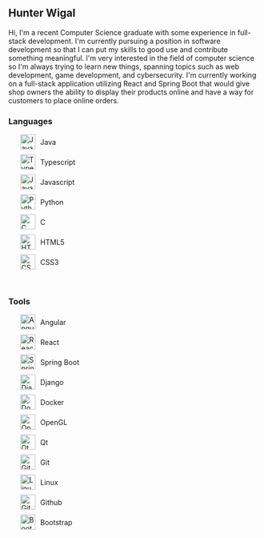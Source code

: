 ## Hunter Wigal

Hi, I'm a recent Computer Science graduate with some experience in full-stack development. I'm currently pursuing a position in software development so that I can put my skills to good use and contribute something meaningful. I'm very interested in the field of computer science so I'm always trying to learn new things, spanning topics such as web development, game development, and cybersecurity. I'm currently working on a full-stack application utilizing React and Spring Boot that would give shop owners the ability to display their products online and have a way for customers to place online orders.

### Languages

<ul>
  <li style="margin: 10px; margin-inline: 0px; display: flex; align-items: center"><img alt="Java" width="30px" style="padding-right:10px" src="https://cdn.jsdelivr.net/gh/devicons/devicon/icons/java/java-original.svg"/> Java</li>
  <li style="margin: 10px; margin-inline: 0px; display: flex; align-items: center"><img alt="TypeScript" width="30px" style="padding-right:10px;" src="https://cdn.jsdelivr.net/gh/devicons/devicon/icons/typescript/typescript-plain.svg" /> Typescript</li>
  <li style="margin: 10px; margin-inline: 0px; display: flex; align-items: center"><img alt="JavaScript" width="30px" style="padding-right:10px;" src="https://cdn.jsdelivr.net/gh/devicons/devicon/icons/javascript/javascript-plain.svg" /> Javascript</li>
  <li style="margin: 10px; margin-inline: 0px; display: flex; align-items: center"><img alt="Python" width="30px" style="padding-right:10px;" src="https://cdn.jsdelivr.net/gh/devicons/devicon/icons/python/python-plain.svg" /> Python</li>
  <li style="margin: 10px; margin-inline: 0px; display: flex; align-items: center"><img alt="C" width="30px;" style="padding-right:10px;" src="https://cdn.jsdelivr.net/gh/devicons/devicon@latest/icons/c/c-original.svg" /> <span>C</span></li>
  <li style="margin: 10px; margin-inline: 0px; display: flex; align-items: center"><img alt="HTML" width="30px" style="padding-right:10px;" src="https://cdn.jsdelivr.net/gh/devicons/devicon/icons/html5/html5-plain.svg" /> HTML5</li>
  <li style="margin: 10px; margin-inline: 0px; display: flex; align-items: center"><img alt="CSS" width="30px" style="padding-right:10px;" src="https://cdn.jsdelivr.net/gh/devicons/devicon/icons/css3/css3-plain.svg" /> CSS3</li>
</ul>
<br />

### Tools

<ul>
    <li style="margin: 10px; margin-inline: 0px; display: flex; align-items: center"><img alt="Angular" width="30px" style="padding-right:10px;" src="https://cdn.jsdelivr.net/gh/devicons/devicon/icons/angularjs/angularjs-plain.svg" /> Angular</li>
    <li style="margin: 10px; margin-inline: 0px; display: flex; align-items: center"><img alt="React" width="30px" style="padding-right:10px;" src="https://cdn.jsdelivr.net/gh/devicons/devicon/icons/react/react-original.svg" /> React</li>
    <li style="margin: 10px; margin-inline: 0px; display: flex; align-items: center"><img alt="Spring" width="30px" style="padding-right:10px;" src="https://cdn.jsdelivr.net/gh/devicons/devicon/icons/spring/spring-original.svg" /> Spring Boot</li>
    <li style="margin: 10px; margin-inline: 0px; display: flex; align-items: center"><img alt="Django" width="30px" style="padding-right:10px;" src="https://cdn.jsdelivr.net/gh/devicons/devicon@latest/icons/django/django-plain.svg" /> Django</li>
    <li style="margin: 10px; margin-inline: 0px; display: flex; align-items: center"><img alt="Docker" width="30px" style="padding-right:10px;" src="https://cdn.jsdelivr.net/gh/devicons/devicon@latest/icons/docker/docker-original.svg" /> Docker</li>
    <li style="margin: 10px; margin-inline: 0px; display: flex; align-items: center"><img alt="OpenGL" width="30px" style="padding-right:10px;" src="https://cdn.jsdelivr.net/gh/devicons/devicon@latest/icons/opengl/opengl-original.svg" /> OpenGL</li>
    <li style="margin: 10px; margin-inline: 0px; display: flex; align-items: center"><img alt="Qt" width="30px" style="padding-right:10px;" src="https://cdn.jsdelivr.net/gh/devicons/devicon@latest/icons/qt/qt-original.svg" /> Qt</li>
    <li style="margin: 10px; margin-inline: 0px; display: flex; align-items: center"><img alt="Git" width="30px" style="padding-right:10px;" src="https://cdn.jsdelivr.net/gh/devicons/devicon/icons/git/git-original.svg" /> Git</li>
    <li style="margin: 10px; margin-inline: 0px; display: flex; align-items: center"><img alt="Linux" width="30px" style="padding-right:10px;" src="https://cdn.jsdelivr.net/gh/devicons/devicon/icons/linux/linux-original.svg" />Linux </li>
    <li style="margin: 10px; margin-inline: 0px; display: flex; align-items: center"><img alt="GitHub" width="30px" style="padding-right:10px;" src="https://cdn.jsdelivr.net/gh/devicons/devicon/icons/github/github-original.svg" />Github</li>
    <li style="margin: 10px; margin-inline: 0px; display: flex; align-items: center"><img alt="Bootstrap" width="30px" style="padding-right:10px;" src="https://cdn.jsdelivr.net/gh/devicons/devicon@latest/icons/bootstrap/bootstrap-original.svg" />Bootstrap</li>
</ul>
          
<!--
**Hunter-Wigal/Hunter-Wigal** is a ✨ _special_ ✨ repository because its `README.md` (this file) appears on your GitHub profile.

Here are some ideas to get you started:

- 🔭 I’m currently working on ...
- 🌱 I’m currently learning ...
- 👯 I’m looking to collaborate on ...
- 🤔 I’m looking for help with ...
- 💬 Ask me about ...
- 📫 How to reach me: ...
- 😄 Pronouns: ...
- ⚡ Fun fact: ...
  -->

